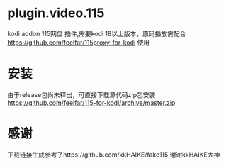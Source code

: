 # plugin.video.115
 kodi  addon 115网盘 插件,需要kodi 18以上版本，原码播放需配合 https://github.com/feelfar/115proxy-for-kodi 使用
# 安装
由于release包尚未释出，可直接下载源代码zip包安装 https://github.com/feelfar/115-for-kodi/archive/master.zip 
# 感谢
 下载链接生成参考了https://github.com/kkHAIKE/fake115 谢谢kkHAIKE大神
